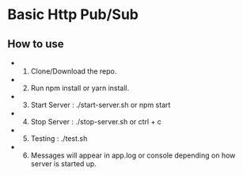# Basic Http Pub/Sub 

 
## How to use
 - 1. Clone/Download the repo. 
 - 2. Run npm install or yarn install. 
 - 3. Start Server :  ./start-server.sh or npm start
 - 4. Stop Server  :  ./stop-server.sh  or ctrl + c
 - 5. Testing      :  ./test.sh
 - 6. Messages will appear in app.log or console depending on how server is started up.
